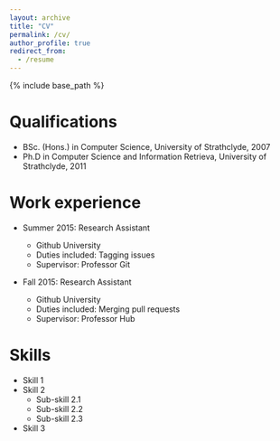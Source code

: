 ```yaml
---
layout: archive
title: "CV"
permalink: /cv/
author_profile: true
redirect_from:
  - /resume
---
```


{% include base_path %}

Qualifications
======
* BSc. (Hons.) in Computer Science, University of Strathclyde, 2007
* Ph.D in Computer Science and Information Retrieva,  University of Strathclyde, 2011

Work experience
======
* Summer 2015: Research Assistant
  * Github University
  * Duties included: Tagging issues
  * Supervisor: Professor Git

* Fall 2015: Research Assistant
  * Github University
  * Duties included: Merging pull requests
  * Supervisor: Professor Hub
  
Skills
======
* Skill 1
* Skill 2
  * Sub-skill 2.1
  * Sub-skill 2.2
  * Sub-skill 2.3
* Skill 3
